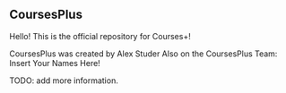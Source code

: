 CoursesPlus
---
Hello! This is the official repository for Courses+!

CoursesPlus was created by Alex Studer
Also on the CoursesPlus Team:
Insert Your Names Here!

TODO: add more information.